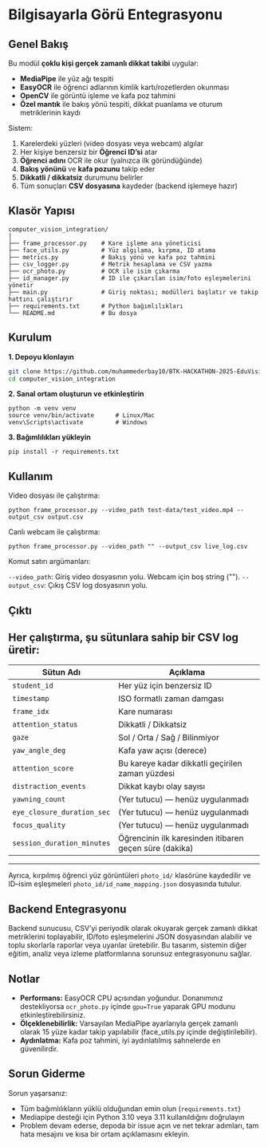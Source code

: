 # Bilgisayarla Görü Entegrasyonu

## Genel Bakış

Bu modül **çoklu kişi gerçek zamanlı dikkat takibi** uygular:  
- **MediaPipe** ile yüz ağı tespiti  
- **EasyOCR** ile öğrenci adlarının kimlik kartı/rozetlerden okunması  
- **OpenCV** ile görüntü işleme ve kafa poz tahmini  
- **Özel mantık** ile bakış yönü tespiti, dikkat puanlama ve oturum metriklerinin kaydı  

Sistem:  
1. Karelerdeki yüzleri (video dosyası veya webcam) algılar  
2. Her kişiye benzersiz bir **Öğrenci ID’si** atar  
3. **Öğrenci adını** OCR ile okur (yalnızca ilk göründüğünde)  
4. **Bakış yönünü** ve **kafa pozunu** takip eder  
5. **Dikkatli / dikkatsiz** durumunu belirler  
6. Tüm sonuçları **CSV dosyasına** kaydeder (backend işlemeye hazır)  

## Klasör Yapısı
```
computer_vision_integration/
│
├── frame_processor.py    # Kare işleme ana yöneticisi
├── face_utils.py         # Yüz algılama, kırpma, ID atama
├── metrics.py            # Bakış yönü ve kafa poz tahmini
├── csv_logger.py         # Metrik hesaplama ve CSV yazma
├── ocr_photo.py          # OCR ile isim çıkarma
├── id_manager.py         # ID ile çıkarılan isim/foto eşleşmelerini yönetir
├── main.py               # Giriş noktası; modülleri başlatır ve takip hattını çalıştırır
├── requirements.txt      # Python bağımlılıkları
└── README.md             # Bu dosya
```

## Kurulum

**1. Depoyu klonlayın**
```bash
git clone https://github.com/muhammederbay10/BTK-HACKATHON-2025-EduVision.git
cd computer_vision_integration
```
**2. Sanal ortam oluşturun ve etkinleştirin**
```
python -m venv venv
source venv/bin/activate      # Linux/Mac
venv\Scripts\activate         # Windows
```
**3. Bağımlılıkları yükleyin**
```
pip install -r requirements.txt
```

## Kullanım
Video dosyası ile çalıştırma:
```
python frame_processor.py --video_path test-data/test_video.mp4 --output_csv output.csv
```

Canlı webcam ile çalıştırma:
```
python frame_processor.py --video_path "" --output_csv live_log.csv
```
Komut satırı argümanları:

```--video_path```:	Giriş video dosyasının yolu. Webcam için boş string ("").
```--output_csv```:	Çıkış CSV log dosyasının yolu.

## Çıktı
Her çalıştırma, şu sütunlara sahip bir CSV log üretir:
---
| Sütun Adı                 | Açıklama                                                  |
|---------------------------|-----------------------------------------------------------|
| `student_id`              | Her yüz için benzersiz ID                                 |
| `timestamp`               | ISO formatlı zaman damgası                                |
| `frame_idx`               | Kare numarası                                             |
| `attention_status`        | Dikkatli / Dikkatsiz                                      |
| `gaze`                    | Sol / Orta / Sağ / Bilinmiyor                             |
| `yaw_angle_deg`           | Kafa yaw açısı (derece)                                   |
| `attention_score`         | Bu kareye kadar dikkatli geçirilen zaman yüzdesi          |
| `distraction_events`      | Dikkat kaybı olay sayısı                                  |
| `yawning_count`           | (Yer tutucu) — henüz uygulanmadı                          |
| `eye_closure_duration_sec`| (Yer tutucu) — henüz uygulanmadı                          |
| `focus_quality`           | (Yer tutucu) — henüz uygulanmadı                          |
| `session_duration_minutes`| Öğrencinin ilk karesinden itibaren geçen süre (dakika)    |
---

Ayrıca, kırpılmış öğrenci yüz görüntüleri ```photo_id/``` klasörüne kaydedilir ve ID–isim eşleşmeleri ```photo_id/id_name_mapping.json``` dosyasında tutulur.

## Backend Entegrasyonu

Backend sunucusu, CSV’yi periyodik olarak okuyarak gerçek zamanlı dikkat metriklerini toplayabilir, ID/foto eşleşmelerini JSON dosyasından alabilir ve toplu skorlarla raporlar veya uyarılar üretebilir. Bu tasarım, sistemin diğer eğitim, analiz veya izleme platformlarına sorunsuz entegrasyonunu sağlar.

## Notlar

- **Performans:** EasyOCR CPU açısından yoğundur. Donanımınız destekliyorsa ```ocr_photo.py``` içinde ```gpu=True``` yaparak GPU modunu etkinleştirebilirsiniz.
- **Ölçeklenebilirlik:** Varsayılan MediaPipe ayarlarıyla gerçek zamanlı olarak 15 yüze kadar takip yapılabilir (face_utils.py içinde değiştirilebilir).
- **Aydınlatma:** Kafa poz tahmini, iyi aydınlatılmış sahnelerde en güvenilirdir.

## Sorun Giderme
Sorun yaşarsanız:
- Tüm bağımlılıkların yüklü olduğundan emin olun (```requirements.txt```)
- Mediapipe desteği için Python 3.10 veya 3.11 kullanıldığını doğrulayın
- Problem devam ederse, depoda bir issue açın ve net tekrar adımları, tam hata mesajını ve kısa bir ortam açıklamasını ekleyin.
